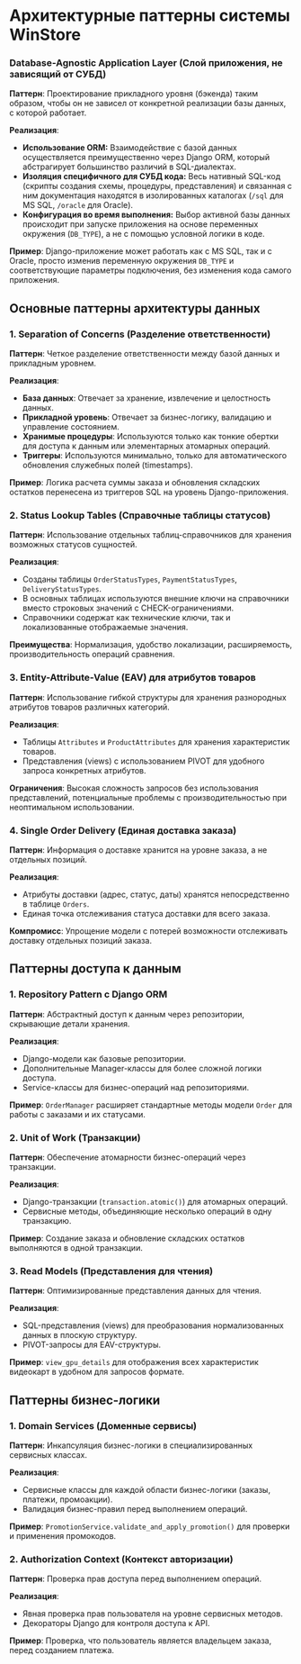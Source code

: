 # Архитектурные паттерны системы WinStore

### Database-Agnostic Application Layer (Слой приложения, не зависящий от СУБД)

**Паттерн**: Проектирование прикладного уровня (бэкенда) таким образом, чтобы он не зависел от конкретной реализации базы данных, с которой работает.

**Реализация**:
- **Использование ORM:** Взаимодействие с базой данных осуществляется преимущественно через Django ORM, который абстрагирует большинство различий в SQL-диалектах.
- **Изоляция специфичного для СУБД кода:** Весь нативный SQL-код (скрипты создания схемы, процедуры, представления) и связанная с ним документация находятся в изолированных каталогах (`/sql` для MS SQL, `/oracle` для Oracle).
- **Конфигурация во время выполнения:** Выбор активной базы данных происходит при запуске приложения на основе переменных окружения (`DB_TYPE`), а не с помощью условной логики в коде.

**Пример**: Django-приложение может работать как с MS SQL, так и с Oracle, просто изменив переменную окружения `DB_TYPE` и соответствующие параметры подключения, без изменения кода самого приложения.

## Основные паттерны архитектуры данных

### 1. Separation of Concerns (Разделение ответственности)

**Паттерн**: Четкое разделение ответственности между базой данных и прикладным уровнем.

**Реализация**:
- **База данных**: Отвечает за хранение, извлечение и целостность данных.
- **Прикладной уровень**: Отвечает за бизнес-логику, валидацию и управление состоянием.
- **Хранимые процедуры**: Используются только как тонкие обертки для доступа к данным или элементарных атомарных операций.
- **Триггеры**: Используются минимально, только для автоматического обновления служебных полей (timestamps).

**Пример**: Логика расчета суммы заказа и обновления складских остатков перенесена из триггеров SQL на уровень Django-приложения.

### 2. Status Lookup Tables (Справочные таблицы статусов)

**Паттерн**: Использование отдельных таблиц-справочников для хранения возможных статусов сущностей.

**Реализация**:
- Созданы таблицы `OrderStatusTypes`, `PaymentStatusTypes`, `DeliveryStatusTypes`.
- В основных таблицах используются внешние ключи на справочники вместо строковых значений с CHECK-ограничениями.
- Справочники содержат как технические ключи, так и локализованные отображаемые значения.

**Преимущества**: Нормализация, удобство локализации, расширяемость, производительность операций сравнения.

### 3. Entity-Attribute-Value (EAV) для атрибутов товаров

**Паттерн**: Использование гибкой структуры для хранения разнородных атрибутов товаров различных категорий.

**Реализация**:
- Таблицы `Attributes` и `ProductAttributes` для хранения характеристик товаров.
- Представления (views) с использованием PIVOT для удобного запроса конкретных атрибутов.

**Ограничения**: Высокая сложность запросов без использования представлений, потенциальные проблемы с производительностью при неоптимальном использовании.

### 4. Single Order Delivery (Единая доставка заказа)

**Паттерн**: Информация о доставке хранится на уровне заказа, а не отдельных позиций.

**Реализация**:
- Атрибуты доставки (адрес, статус, даты) хранятся непосредственно в таблице `Orders`.
- Единая точка отслеживания статуса доставки для всего заказа.

**Компромисс**: Упрощение модели с потерей возможности отслеживать доставку отдельных позиций заказа.

## Паттерны доступа к данным

### 1. Repository Pattern с Django ORM

**Паттерн**: Абстрактный доступ к данным через репозитории, скрывающие детали хранения.

**Реализация**:
- Django-модели как базовые репозитории.
- Дополнительные Manager-классы для более сложной логики доступа.
- Service-классы для бизнес-операций над репозиториями.

**Пример**: `OrderManager` расширяет стандартные методы модели `Order` для работы с заказами и их статусами.

### 2. Unit of Work (Транзакции)

**Паттерн**: Обеспечение атомарности бизнес-операций через транзакции.

**Реализация**:
- Django-транзакции (`transaction.atomic()`) для атомарных операций.
- Сервисные методы, объединяющие несколько операций в одну транзакцию.

**Пример**: Создание заказа и обновление складских остатков выполняются в одной транзакции.

### 3. Read Models (Представления для чтения)

**Паттерн**: Оптимизированные представления данных для чтения.

**Реализация**:
- SQL-представления (views) для преобразования нормализованных данных в плоскую структуру.
- PIVOT-запросы для EAV-структуры.

**Пример**: `view_gpu_details` для отображения всех характеристик видеокарт в удобном для запросов формате.

## Паттерны бизнес-логики

### 1. Domain Services (Доменные сервисы)

**Паттерн**: Инкапсуляция бизнес-логики в специализированных сервисных классах.

**Реализация**:
- Сервисные классы для каждой области бизнес-логики (заказы, платежи, промоакции).
- Валидация бизнес-правил перед выполнением операций.

**Пример**: `PromotionService.validate_and_apply_promotion()` для проверки и применения промокодов.

### 2. Authorization Context (Контекст авторизации)

**Паттерн**: Проверка прав доступа перед выполнением операций.

**Реализация**:
- Явная проверка прав пользователя на уровне сервисных методов.
- Декораторы Django для контроля доступа к API.

**Пример**: Проверка, что пользователь является владельцем заказа, перед созданием платежа.
